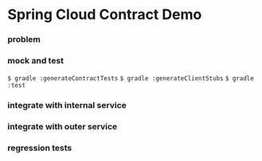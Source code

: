# Spring Cloud Contract Demo

### problem

### mock and test
`$ gradle :generateContractTests`
`$ gradle :generateClientStubs`
`$ gradle :test`

### integrate with internal service

### integrate with outer service

### regression tests
